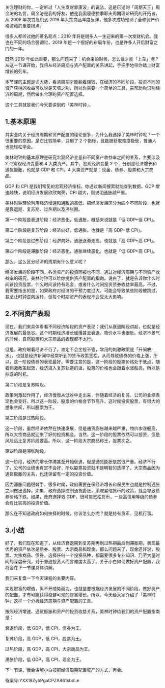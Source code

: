 关注理财的你，一定听过「人生发财靠康波」的说法，这是已逝的「周期天王」周金涛的名言。周金涛是我的好友，他是我国康德拉季耶夫周期理论研究的开拓者，从 2008 年次贷危机到 2016 年大宗商品年度反弹，他多次成功预测了全球资产价格波动的重要拐点。

很多人都听过他的著名观点：2019 年将是很多人一生迎来的第一次发财机会。我也在不同的场合强调过，2019 年是一个很好的布局年份，也是许多人开启财富之门的一年。

既然 2019 年如此重要，那么问题来了：机会来的时候，怎么做才能「上车」呢？从这一节课开始，我将从经济周期与资产配置的关系讲起，手把手地带你踏上财富增长的列车。

本节课的主题是识大势，看清周期才能躺着赚钱，在经济的不同阶段，投资不同的资产获得的收益可以说是天壤之别，所以你需要一个简单的工具，来帮助你识别经济的周期，然后做出合理的资产配置选择。

这个工具就是我们今天要讲到的「美林时钟」。

## 1.基本原理

其实业内关于经济周期和资产配置的理论很多，为什么我选择了美林时钟呢？一个很重要的原因，是它比较简单，只用了 2 个指标，且数据获取难度极低，普通人也能轻松学会。

美林时钟的基本原理是研究宏观经济变量和不同资产收益率之间的关系，主要涉及 2 个宏观经济变量和 4 大类资产。其中，宏观经济变量 2 个，分别是经济增长和通货膨胀，也就是 GDP 和 CPI。4 大类资产就是：现金、债券、股票和大宗商品。

GDP 和 CPI 是我们常见的宏观经济指标，你通过新闻搜索就能查到数据，GDP 增速越快，说明经济发展欣欣向荣，CPI 越大，则说明通胀越严重。

美林时钟理论利用经济增速和通胀的高低，把经济发展区分为四个不同阶段，也就是衰退期、复苏期、过热期以及滞胀期。

第一个阶段是衰退阶段：经济恶化，低通胀，概括来说就是「低 GDP+低 CPI」。

第二个阶段是复苏阶段：经济向好，低通胀，也就是「高 GDP+低 CPI」。

第三个阶段是过热阶段：经济向好，通胀逐渐走高，也就是「高 GDP+高 CPI」。

第四个阶段是滞胀阶段：经济恶化，通胀继续恶化，也就是「低 GDP+高 CPI」。

那么，这么区分经济的周期有什么意义呢？

经济发展的阶段不同，各类资产的投资回报也不同。通过对经济周期与不同资产收益率的研究，美林时钟可以给你提供资产配置的指南。说白了，就是告诉你什么时间该投资股票，什么时间该持有现金，或者什么时间投资债券收益率最高。不过，我需要指出的是，如果政府对经济的干预力度过大，可能会导致某些阶段被跳过，甚至让时钟逆向运转，但每个时期资产的表现不会受太大影响。

## 2.不同资产表现

现在，我们来具体看看不同经济阶段的资产表现：我们从衰退阶段讲起，也就是经济发展的最低谷。这个时期经济增长缓慢甚至衰退，物价水平也很低。经济不景气的时候，自然股票和大宗商品的表现都不太行。

但是，政府眼看经济不行了，肯定不会坐视不管，常用的刺激政策是「开闸放水」，也就是经济新闻中经常听到的货币政策宽松，从而导致债券的价格上涨，所以，这一阶段债券的表现最好。需要注意的是，这一阶段的股票价格处于低点，随着刺激政策起效，经济进入复苏轨道的话，股票的价格也会跟着水涨船高，所以是抄底的时机。

第二阶段是复苏阶段。

政策刺激起作用了，经济慢慢从低谷中走出来，伴随着经济的复苏，公司的业绩表现也会变好，所以这一阶段，股票的价格会节节高升，这时候投资股票，有很大的想象空间，所以股票为王。

第三阶段是过热阶段。

这一阶段，虽然经济依然在快速发展，但是通货膨胀越来越严重，物价水涨船高，所以大宗商品就迎来了好的投资机会。当然，这一阶段的股票依然可以投资，但是风险远比复苏阶段要高。所以，这一阶段大宗商品称王，股票次之。

第四阶段是滞胀阶段。

这一阶段，经济的增长停滞甚至开始倒退，但是通货膨胀依然很严重。经济不行了，公司的业绩也肯定不会好，所以股票投资就不是明智的选择了。大宗商品因为通货膨胀的关系，也还保留有一定的投资价值。

因为滞胀问题很棘手，很多时候，政府需要在保经济增长和保民生也就是控制通胀之间做出选择。如果，政府选择控制通货膨胀，采取紧缩货币的政策，就会导致债券价格下跌。如果，政府选择救 GDP，很可能宽松货币，一些高信用等级的债券会有比较高的投资价值。

那么在不知道政府如何抉择的时候，你该怎么办呢？就是持有货币，见机行事。

## 3.小结

好了，我们现在知道了，从经济衰退期到复苏期再到过热期最后到滞胀期，表现最优秀的资产依次是债券、股票、大宗商品和现金。那么问题来了，现金还好说，股票、大宗商品、债券，选择任何一个投资品种，都需要很多专业知识、乃至大量时间的深度研究，对于普通投资人而言难度太高了。关于小白如何做好资产配置，我将会在下一节课具体讲解。

我们来复盘一下今天课程的主要内容。

实现财富的增值，离不开顺势而为，也就是要根据经济发展的不同阶段，做好资产的配置，才有可能获得稳健可观的财富增长。所以，今天给大家介绍了「美林时钟」这样一个分析经济周期与资产配置的工具。

按照经济增速、通货膨胀和资产的投资收益关系，美林时钟给我们的资产配置指南是：

衰退阶段，低 GDP，低 CPI，债券为王。

复苏阶段，高 GDP，低 CPI，股票为王。

过热阶段，高 GDP，高 CPI，大宗商品为王。

滞胀阶段，低 GDP，高 CPI，现金为王。

下一节课，我会讲解小白按照经济周期配置资产的方式，再会。

备案号:YXX18ZybPgaCPZAB61sbdLe